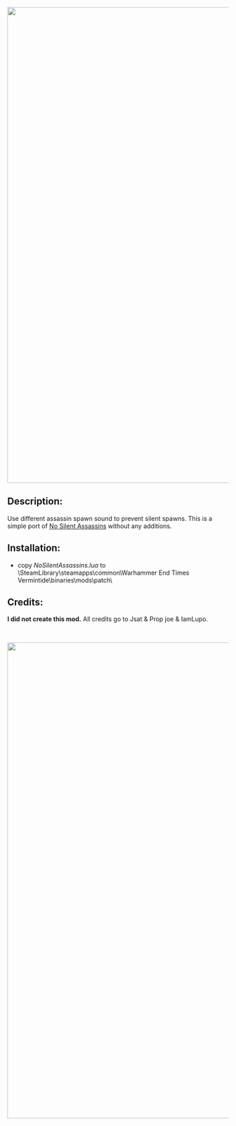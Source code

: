 <p align="center">
  <img src="../../../assets/banner-top.png" width="1080">
</p>

## Description:
Use different assassin spawn sound to prevent silent spawns.
This is a simple port of [No Silent Assassins](https://www.nexusmods.com/vermintide/mods/40) without any additions.

## Installation:
- copy *NoSilentAssassins.lua* to \SteamLibrary\steamapps\common\Warhammer End Times Vermintide\binaries\mods\patch\

## Credits:
**I did not create this mod.** All credits go to Jsat & Prop joe & IamLupo.

<br/>

<p align="center">
  <img src="../../../assets/banner-buttom.png" width="1080">
</p>
